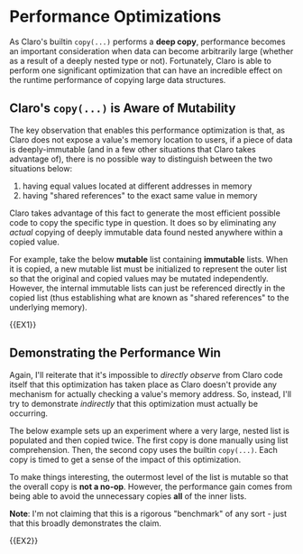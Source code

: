 # Performance Optimizations

As Claro's builtin `copy(...)` performs a **deep copy**, performance becomes an important consideration when data can 
become arbitrarily large (whether as a result of a deeply nested type or not). Fortunately, Claro is able to perform one
significant optimization that can have an incredible effect on the runtime performance of copying large data structures.

## Claro's `copy(...)` is Aware of Mutability

The key observation that enables this performance optimization is that, as Claro does not expose a value's memory 
location to users, if a piece of data is deeply-immutable (and in a few other situations that Claro takes advantage of),
there is no possible way to distinguish between the two situations below:
1. having equal values located at different addresses in memory
2. having "shared references" to the exact same value in memory

Claro takes advantage of this fact to generate the most efficient possible code to copy the specific type in question.
It does so by eliminating any _actual_ copying of deeply immutable data found nested anywhere within a copied value.

For example, take the below **mutable** list containing **immutable** lists. When it is copied, a new mutable list must
be initialized to represent the outer list so that the original and copied values may be mutated independently. However,
the internal immutable lists can just be referenced directly in the copied list (thus establishing what are known as 
"shared references" to the underlying memory). 

{{EX1}}

## Demonstrating the Performance Win

Again, I'll reiterate that it's impossible to _directly observe_ from Claro code itself that this optimization has taken
place as Claro doesn't provide any mechanism for actually checking a value's memory address. So, instead, I'll try to
demonstrate _indirectly_ that this optimization must actually be occurring. 

The below example sets up an experiment where a very large, nested list is populated and then copied twice. The first 
copy is done manually using list comprehension. Then, the second copy uses the builtin `copy(...)`. Each copy is timed
to get a sense of the impact of this optimization. 

To make things interesting, the outermost level of the list is mutable so that the overall copy is **not a no-op**. 
However, the performance gain comes from being able to avoid the unnecessary copies **all** of the inner lists. 

<div class="warning">

**Note**: I'm not claiming that this is a rigorous "benchmark" of any sort - just that this broadly demonstrates the 
claim.

</div>


{{EX2}}